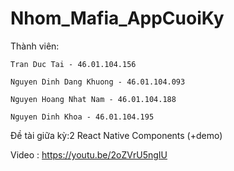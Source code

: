 # Nhom_Mafia_AppCuoiKy  
Thành viên:

    Tran Duc Tai - 46.01.104.156

    Nguyen Dinh Dang Khuong - 46.01.104.093

    Nguyen Hoang Nhat Nam - 46.01.104.188

    Nguyen Dinh Khoa - 46.01.104.195

Đề tài giữa kỳ:2 React Native Components (+demo)

Video : https://youtu.be/2oZVrU5ngIU

